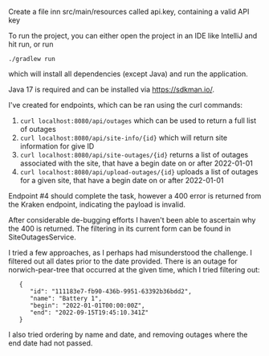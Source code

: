 
Create a file inn src/main/resources called api.key, containing a valid API key 

To run the project, you can either open the project in an IDE like IntelliJ and hit run, or run 

```
./gradlew run
```

which will install all dependencies (except Java) and run the application.

Java 17 is required and can be installed via https://sdkman.io/.

I've created for endpoints, which can be ran using the curl commands:
   1. `curl localhost:8080/api/outages`  which can be used to return a full list of outages 
   2. `curl localhost:8080/api/site-info/{id}` which will return site information for give ID
   3. `curl localhost:8080/api/site-outages/{id}` returns a list of outages associated with the site, that have a begin date on or after 2022-01-01
   4. `curl localhost:8080/api/upload-outages/{id}` uploads a list of outages for a given site, that have a begin date on or after 2022-01-01

Endpoint #4 should complete the task, however a 400 error is returned from the Kraken endpoint, indicating the payload is invalid.

After considerable de-bugging efforts I haven't been able to ascertain why the 400 is returned. 
The filtering in its current form can be found in SiteOutagesService. 

I tried a few approaches, as I perhaps had misunderstood the challenge. I filtered out all dates prior to the date provided. 
There is an outage for norwich-pear-tree that occurred at the given time, which I tried filtering out:
```
   {
      "id": "111183e7-fb90-436b-9951-63392b36bdd2",
      "name": "Battery 1",
      "begin": "2022-01-01T00:00:00Z",
      "end": "2022-09-15T19:45:10.341Z"
   }
```

I also tried ordering by name and date, and removing outages where the end date had not passed. 

